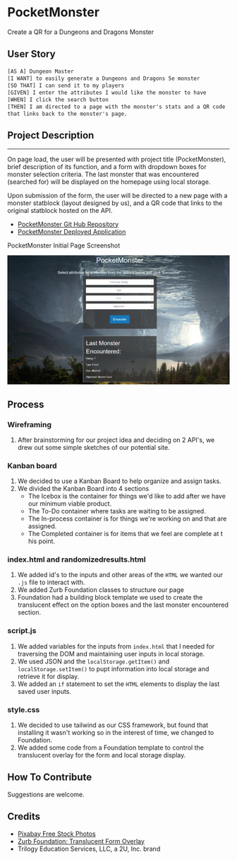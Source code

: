 # PocketMonster

Create a QR for a Dungeons and Dragons Monster

## User Story

```
[AS A] Dungeon Master 
[I WANT] to easily generate a Dungeons and Dragons 5e monster 
[SO THAT] I can send it to my players
[GIVEN] I enter the attributes I would like the monster to have 
[WHEN] I click the search button 
[THEN] I am directed to a page with the monster's stats and a QR code that links back to the monster's page.
```
## Project Description
---
On page load, the user will be presented with project title (PocketMonster), brief description of its function, and a form with dropdown boxes for monster selection criteria. The last monster that was encountered (searched for) will be displayed on the homepage using local storage.

Upon submission of the form, the user will be directed to a new page with a monster statblock (layout designed by us), and a QR code that links to the original statblock hosted on the API.


- [PocketMonster Git Hub Repository](https://github.com/areitan/PocketMonster)
- [PocketMonster Deployed Application](https://areitan.github.io/*******)


PocketMonster Initial Page Screenshot

![PocketMonster Screenshot](./assets/images/index_screenshot.png)


## Process

### Wireframing

1. After brainstorming for our project idea and deciding on 2 API's, we drew out some simple sketches of our potential site.


### Kanban board

1. We decided to use a Kanban Board to help organize and assign tasks.
2. We divided the Kanban Board into 4 sections
    * The Icebox is the container for things we'd like to add after we have our minimum viable product. 
    * The To-Do container where tasks are waiting to be assigned. 
    * The In-process container is for things we're working on and that are assigned.
    * The Completed container is for items that we feel are complete at t his point.


### index.html and randomizedresults.html

1. We added id's to the inputs and other areas of the ```HTML``` we wanted our ```.js``` file to interact with.
2. We added Zurb Foundation classes to structure our page
3. Foundation had a building block template we used to create the translucent effect on the option boxes and the last monster encountered section.


### script.js

1. We added variables for the inputs from ```index.html``` that I needed for traversing the DOM and maintaining user inputs in local storage.
2. We used JSON and the ```localStorage.getItem()``` and ```localStorage.setItem()``` to pupt information into local storage and retrieve it for display.
3. We added an ```if``` statement to set the ```HTML``` elements to display the last saved user inputs. 

### style.css

1. We decided to use tailwind as our CSS framework, but found that installing it wasn't working so in the interest of time, we changed to Foundation.
2. We added some code from a Foundation template to control the translucent overlay for the form and local storage display.


## How To Contribute

Suggestions are welcome.


## Credits

- [Pixabay Free Stock Photos](https://pixabay.com/)
- [Zurb Foundation: Translucent Form Overlay](https://get.foundation/building-blocks/blocks/translucent-form-overlay.html)
- Trilogy Education Services, LLC, a 2U, Inc. brand